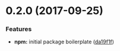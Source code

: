 <a name="0.2.0"></a>
# 0.2.0 (2017-09-25)


### Features

* **npm:** initial package boilerplate ([da19f1f](https://github.com/CraveFood/farmblocks/commit/da19f1f))

